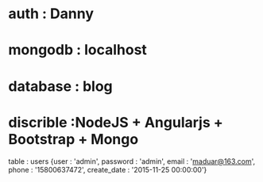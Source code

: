 ﻿# auth          : Danny 
# mongodb   :  localhost 
# database   :	 blog
# discrible    :NodeJS + Angularjs + Bootstrap + Mongo   
table         : users  {user : 'admin', password : 'admin', email : 'maduar@163.com', phone : '15800637472', create_date : '2015-11-25 00:00:00'}




